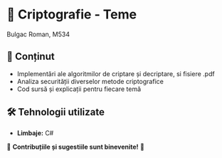 # 🔐 Criptografie - Teme  
Bulgac Roman, M534

## 📌 Conținut  
- Implementări ale algoritmilor de criptare și decriptare, si fisiere .pdf
- Analiza securității diverselor metode criptografice  
- Cod sursă și explicații pentru fiecare temă  

## 🛠️ Tehnologii utilizate  
- **Limbaje:** C#

📁 **Contribuțiile și sugestiile sunt binevenite!** 🚀  
